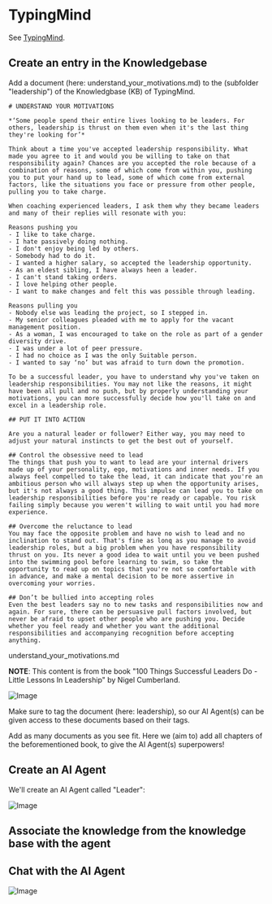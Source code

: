 # TypingMind

See [TypingMind](https://typingmind.com).

## Create an entry in the Knowledgebase

Add a document (here: understand_your_motivations.md) to the (subfolder "leadership") of the Knowledgbase (KB) of TypingMind.

```
# UNDERSTAND YOUR MOTIVATIONS

*‘Some people spend their entire lives looking to be leaders. For others, leadership is thrust on them even when it's the last thing they're looking for’*

Think about a time you've accepted leadership responsibility. What made you agree to it and would you be willing to take on that responsibility again? Chances are you accepted the role because of a combination of reasons, some of which come from within you, pushing you to put your hand up to lead, some of which come from external factors, like the situations you face or pressure from other people, pulling you to take charge. 

When coaching experienced leaders, I ask them why they became leaders and many of their replies will resonate with you: 

Reasons pushing you 
- I like to take charge. 
- I hate passively doing nothing. 
- I don't enjoy being led by others. 
- Somebody had to do it. 
- I wanted a higher salary, so accepted the leadership opportunity. 
- As an eldest sibling, I have always heen a leader. 
- I can't stand taking orders. 
- I love helping other people. 
- I want to make changes and felt this was possible through leading. 

Reasons pulling you 
- Nobody else was leading the project, so I stepped in. 
- My senior colleagues pleaded with me to apply for the vacant management position. 
- As a woman, I was encouraged to take on the role as part of a gender diversity drive. 
- I was under a lot of peer pressure. 
- I had no choice as I was the only Suitable person. 
- I wanted to say ‘no’ but was afraid to turn down the promotion. 

To be a successful leader, you have to understand why you've taken on leadership responsibilities. You may not like the reasons, it might have been all pull and no push, but by properly understanding your motivations, you can more successfully decide how you'll take on and excel in a leadership role. 

## PUT IT INTO ACTION

Are you a natural leader or follower? Either way, you may need to adjust your natural instincts to get the best out of yourself. 

## Control the obsessive need to lead 
The things that push you to want to lead are your internal drivers made up of your personality, ego, motivations and inner needs. If you always feel compelled to take the lead, it can indicate that you're an ambitious person who will always step up when the opportunity arises, but it's not always a good thing. This impulse can lead you to take on leadership responsibilities before you're ready or capable. You risk failing simply because you weren't willing to wait until you had more experience.

## Overcome the reluctance to lead 
You may face the opposite problem and have no wish to lead and no inclination to stand out. That's fine as lonq as you manage to avoid leadership roles, but a big problem when you have responsibility thrust on you. Its never a good idea to wait until you ve been pushed into the swimming pool before learning to swim, so take the opportunity to read up on topics that you're not so comfortable with in advance, and make a mental decision to be more assertive in overcoming your worries. 

## Don’t be bullied into accepting roles 
Even the best leaders say no to new tasks and responsibilities now and again. For sure, there can be persuasive pull factors involved, but never be afraid to upset other people who are pushing you. Decide whether you feel ready and whether you want the additional responsibilities and accompanying recognition before accepting anything. 
```
understand_your_motivations.md

**NOTE**: This content is from the book "100 Things Successful Leaders Do - Little Lessons In Leadership" by Nigel Cumberland.

![Image](https://github.com/user-attachments/assets/3d7af43d-aa30-4f8d-84d6-da653c533989)

Make sure to tag the document (here: leadership), so our AI Agent(s) can be given access to these documents based on their tags.

Add as many documents as you see fit. Here we (aim to) add all chapters of the beforementioned book, to give the AI Agent(s) superpowers!

## Create an AI Agent

We'll create an AI Agent called "Leader":

![Image](https://github.com/user-attachments/assets/7842c639-7463-48c3-9790-69a11e1d42fe)

## Associate the knowledge from the knowledge base with the agent



## Chat with the AI Agent

![Image](https://github.com/user-attachments/assets/ffc9b0e1-3773-47aa-8b42-fe0d1b40ef7e)
